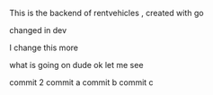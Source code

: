 This is the backend of rentvehicles , created with go 

changed in dev

I change this more



what is going on dude
ok
let me see

commit 2
commit a
commit b
commit c
